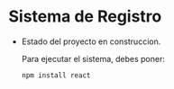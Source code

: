 <h1>Sistema de Registro</h1>

- Estado del proyecto en construccion.

  Para ejecutar el sistema, debes poner:

  ```npm install react```

